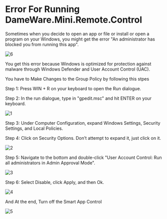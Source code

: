 # Error For Running DameWare.Mini.Remote.Control

Sometimes when you decide to open an app or file or install or open a program on your Windows, you might get the error "An administrator has blocked you from running this app".

![6](https://github.com/Tmtmohseni/Tmtmohseni/assets/162871906/888a0281-00e5-45a1-bed0-b248aca39dc4)


You get this error because Windows is optimized for protection against malware through Windows Defender and User Account Control (UAC).

You have to Make Changes to the Group Policy by following this stpes 


Step 1: Press WIN + R on your keyboard to open the Run dialogue.

Step 2: In the run dialogue, type in "gpedit.msc" and hit ENTER on your keyboard.

![1](https://github.com/Tmtmohseni/Tmtmohseni/assets/162871906/e93f6d9a-0cc0-4749-b6fc-812056ae5da0)


Step 3: Under Computer Configuration, expand Windows Settings, Security Settings, and Local Policies.

Step 4: Click on Security Options. Don’t attempt to expand it, just click on it.

![2](https://github.com/Tmtmohseni/Tmtmohseni/assets/162871906/288918fd-a20f-452b-83a3-0fe9a14da7e2)


Step 5: Navigate to the bottom and double-click "User Account Control: Run all administrators in Admin Approval Mode".

![3](https://github.com/Tmtmohseni/Tmtmohseni/assets/162871906/2c97fb20-44ae-4446-ad9a-37e0462495e6)


Step 6: Select Disable, click Apply, and then Ok.

![4](https://github.com/Tmtmohseni/Tmtmohseni/assets/162871906/050adfb7-42b9-4cce-9c4f-bfdf38c9a691)


And At the end, Turn off the Smart App Control

![5](https://github.com/Tmtmohseni/Tmtmohseni/assets/162871906/47597092-8628-48c5-82d4-572da7ac8664)

